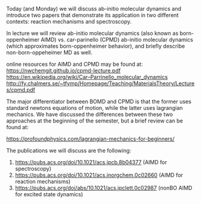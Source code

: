 Today (and Monday) we will discuss ab-initio molecular dynamics and introduce two papers that demonstrate its application in two different contexts: reaction mechanisms and spectroscopy.

In lecture we will review ab-initio molecular dynamics (also known as born-oppenheimer AIMD) vs. car-parinello (CPMD) ab-initio molecular dynamics (which approximates born-oppenheimer behavior), and briefly describe non-born-oppeheimer MD as well. 

online resources for AIMD and CPMD may be found at:
https://nwchemgit.github.io/cpmd-lecture.pdf
https://en.wikipedia.org/wiki/Car–Parrinello_molecular_dynamics
http://fy.chalmers.se/~tfymp/Homepage/Teaching/MaterialsTheory/Lectures/cpmd.pdf

The major differentiator between BOMD and CPMD is that the former uses standard newtons equations of motion, while the latter uses lagrangian mechanics. We have discussed the differences between these two approaches at the beginning of the semester, but a brief review can be found at:

https://profoundphysics.com/lagrangian-mechanics-for-beginners/



The publications we will discuss are the following:

1) https://pubs.acs.org/doi/10.1021/acs.jpcb.8b04377  (AIMD for spectroscopy)
2) https://pubs.acs.org/doi/10.1021/acs.inorgchem.0c02660 (AIMD for reaction mechanisms)
3) https://pubs.acs.org/doi/abs/10.1021/acs.jpclett.0c02987 (nonBO AIMD for excited state dynamics)
